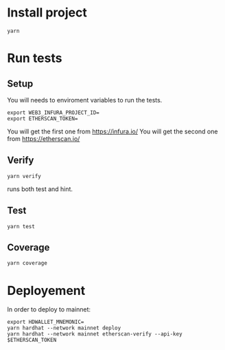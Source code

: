# Install project

```
yarn
```

# Run tests

## Setup

You will needs to enviroment variables to run the tests.

```
export WEB3_INFURA_PROJECT_ID=
export ETHERSCAN_TOKEN=
```

You will get the first one from https://infura.io/
You will get the second one from https://etherscan.io/


## Verify

```
yarn verify
```

runs both test and hint.

## Test

```
yarn test
```


## Coverage

```
yarn coverage
```

# Deployement

In order to deploy to mainnet:
```
export HDWALLET_MNEMONIC=
yarn hardhat --network mainnet deploy
yarn hardhat --network mainnet etherscan-verify --api-key $ETHERSCAN_TOKEN
```
